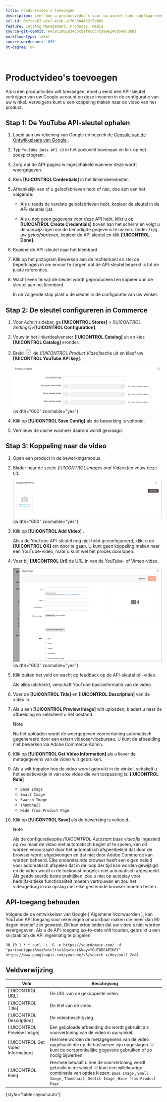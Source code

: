 ```yaml
---
title: Productvideo's toevoegen
description: Leer hoe u productvideo's voor uw winkel kunt configureren. Hiervoor is een YouTube API-sleutel van een Google-account vereist en u voegt een videokoppeling voor een product toe.
exl-id: 0cfcee67-a2e2-41cb-ac70-304452f5db6d
feature: Catalog Management, Products, Media
source-git-commit: e439c1082834cbc81f6ccc7ca99e240d649c8b81
workflow-type: tm+mt
source-wordcount: '656'
ht-degree: 0%

---
```


# Productvideo&#39;s toevoegen

Als u een productvideo wilt toevoegen, moet u eerst een API-sleutel verkrijgen van uw Google-account en deze invoeren in de configuratie van uw winkel. Vervolgens kunt u een koppeling maken naar de video van het product.

## Stap 1: De YouTube API-sleutel ophalen

1. Login aan uw rekening van Google en bezoek de [ Console van de Ontwikkelaars van Google ][1].

1. Typ `YouTube Data API v3` in het zoekveld bovenaan en klik op het zoekpictogram.

1. Zorg dat de API-pagina is ingeschakeld wanneer deze wordt weergegeven.

1. Kies **[!UICONTROL Credentials]** in het linkerdeelvenster.

1. Afhankelijk van of u geloofsbrieven hebt of niet, doe één van het volgende:

   - Als u reeds de vereiste geloofsbrieven hebt, kopieer de sleutel in de _API sleutels_ lijst.

   - Als u nog geen gegevens voor deze API hebt, klikt u op **[!UICONTROL Create Credentials]** boven aan het scherm en volgt u de aanwijzingen om de benodigde gegevens te maken. Onder _krijg uw geloofsbrieven_, kopieer de API sleutel en klik **[!UICONTROL Done]**.

1. Kopieer de API-sleutel naar het klembord.

1. Klik op het pictogram Bewerken aan de rechterkant en stel de beperkingen in om ervoor te zorgen dat de API-sleutel beperkt is tot de juiste referenties.

1. Wacht even terwijl de sleutel wordt geproduceerd en kopieer dan de sleutel aan het klembord.

   In de volgende stap plakt u de sleutel in de configuratie van uw winkel.

## Stap 2: De sleutel configureren in Commerce

1. Voor _Admin_ sidebar, ga **[!UICONTROL Stores]** > _[!UICONTROL Settings]_>**[!UICONTROL Configuration]**.

1. Vouw in het linkerdeelvenster **[!UICONTROL Catalog]** uit en kies **[!UICONTROL Catalog]** eronder.

1. Breid ![ selecteur van de Uitbreiding ](../assets/icon-display-expand.png) de _[!UICONTROL Product Video]_&#x200B;sectie uit en kleef uw **[!UICONTROL YouTube API key]**.

   ![ de Videoconfiguratie van het Product ](../configuration-reference/catalog/assets/catalog-product-video.png){width="600" zoomable="yes"}

1. Klik op **[!UICONTROL Save Config]** als de bewerking is voltooid.

1. Vernieuw de cache wanneer daarom wordt gevraagd.

## Stap 3: Koppeling naar de video

1. Open een product in de bewerkingsmodus.

1. Blader naar de sectie _[!UICONTROL Images and Videos]_&#x200B;en vouw deze uit.

   ![ Beelden en Video&#39;s ](./assets/product-simple-images-videos.png){width="600" zoomable="yes"}

1. Klik op **[!UICONTROL Add Video]** .

   Als u de YouTube API-sleutel nog niet hebt geconfigureerd, klikt u op **[!UICONTROL OK]** om door te gaan. U kunt geen koppeling maken naar een YouTube-video, maar u kunt wel het proces doorlopen.

1. Voer bij **[!UICONTROL Url]** de URL in van de YouTube- of Vimeo-video.

   ![ Nieuwe video voor product ](./assets/product-video-add.png){width="600" zoomable="yes"}

1. Klik buiten het veld en wacht op feedback op de API-sleutel of -video.

   Als alles uitcheckt, verschaft YouTube basisinformatie van de video

1. Voer de **[!UICONTROL Title]** en **[!UICONTROL Description]** van de video in.

1. Als u een **[!UICONTROL Preview Image]** wilt uploaden, bladert u naar de afbeelding en selecteert u het bestand.

   >[!NOTE]
   >
   >Na het uploaden wordt de weergegeven voorvertoning automatisch gegenereerd door een extern videoservicebureau. U kunt de afbeelding niet bewerken via Adobe Commerce Admin.

1. Klik op **[!UICONTROL Get Video Information]** als u liever de metagegevens van de video wilt gebruiken.

1. Als u wilt bepalen hoe de video wordt gebruikt in de winkel, schakelt u het selectievakje in van elke video die van toepassing is: **[!UICONTROL Role]**

   - `Base Image`
   - `Small Image`
   - `Swatch Image`
   - `Thumbnail`
   - `Hide from Product Page`

1. Klik op **[!UICONTROL Save]** als de bewerking is voltooid.

   >[!NOTE]
   >
   >Als de configuratieoptie _[!UICONTROL Autostart base video]_&#x200B;is ingesteld op `Yes` maar de video niet automatisch begint af te spelen, kan dit worden veroorzaakt door het automatisch afspeelbeleid dat door de browser wordt afgedwongen en dat niet door Adobe Commerce kan worden beheerd. Elke ondersteunde browser heeft een eigen beleid voor automatisch afspelen dat in de loop der tijd kan worden gewijzigd en de video wordt in de toekomst mogelijk niet automatisch afgespeeld. Als geadviseerde beste praktijken, zou u niet op autoplay voor bedrijfskritieke functionaliteit moeten vertrouwen en zou het videogedrag in uw opslag met elke gesteunde browser moeten testen.

## API-toegang behouden

Volgens de de ontwikkelaar van Google [ Algemene Voorwaarden ], kan YouTube API toegang voor rekeningen onbruikbaar maken die meer dan 90 dagen inactief zijn geweest. Dit kan ertoe leiden dat uw video&#39;s niet worden weergegeven. Als u de API-toegang up-to-date wilt houden, gebruikt u een snijtaak om de API regelmatig te pingelen:

```code
30 10 1 * * curl -i -G -e https://yourdomain.com/ -d "part=snippet&maxResults=1&q=test&key=YOUTUBEAPIKEY" https://www.googleapis.com/youtube/v3/search >/dev/null 2>&1
```

## Veldverwijzing

| Veld | Beschrijving |
|--- |--- |
| [!UICONTROL URL] | De URL van de gekoppelde video. |
| [!UICONTROL Title] | De titel van de video. |
| [!UICONTROL Description] | De videobeschrijving. |
| [!UICONTROL Preview Image] | Een geüploade afbeelding die wordt gebruikt als voorvertoning van de video in uw winkel. |
| [!UICONTROL Get Video Information] | Hiermee worden de metagegevens van de video opgehaald die op de hostserver zijn opgeslagen. U kunt de oorspronkelijke gegevens gebruiken of zo nodig bijwerken. |
| [!UICONTROL Role] | Hiermee bepaalt u hoe de voorvertoning wordt gebruikt in de winkel. U kunt een willekeurige combinatie van opties kiezen: `Base Image` , `Small Image` , `Thumbnail` , `Swatch Image` , `Hide from Product Page` |

{style="table-layout:auto"}

[1]: https://console.developers.google.com/
[Voorwaarden en bepalingen]: https://developers.google.com/youtube/terms/developer-policies#d.-accessing-youtube-api-services
